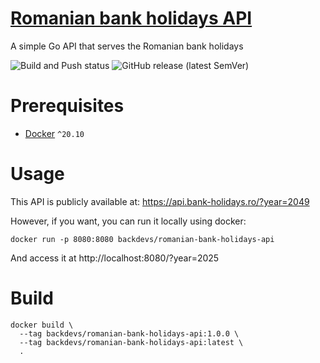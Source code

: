 # [Romanian bank holidays API](https://api.bank-holidays.ro)
A simple Go API that serves the Romanian bank holidays

![Build and Push status](https://github.com/backdevs/romanian-bank-holidays-api/actions/workflows/docker-build-and-push.yml/badge.svg)
![GitHub release (latest SemVer)](https://img.shields.io/github/v/release/backdevs/romanian-bank-holidays-api)

# Prerequisites
* [Docker](https://docs.docker.com/get-docker/) `^20.10`

# Usage
This API is publicly available at: https://api.bank-holidays.ro/?year=2049

However, if you want, you can run it locally using docker:
```shell
docker run -p 8080:8080 backdevs/romanian-bank-holidays-api
```

And access it at http://localhost:8080/?year=2025


# Build

```shell
docker build \
  --tag backdevs/romanian-bank-holidays-api:1.0.0 \
  --tag backdevs/romanian-bank-holidays-api:latest \
  .
```
